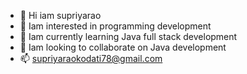 - 👋 Hi iam supriyarao
- 👀 Iam interested in programming development
- 🌱 Iam currently learning Java full stack development
- 💞️ Iam looking to collaborate on Java development
- 📫 supriyaraokodati78@gmail.com

<!---
kodatisupriya/kodatisupriya is a ✨ special ✨ repository because its `README.md` (this file) appears on your GitHub profile.
You can click the Preview link to take a look at your changes
